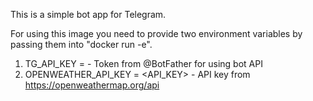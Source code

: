 ﻿This is a simple bot app for Telegram.

For using this image you need to provide two environment variables by passing them into "docker run -e".

1) TG_API_KEY = <TOKEN> - Token from @BotFather for using bot API
2) OPENWEATHER_API_KEY = <API_KEY> - API key from https://openweathermap.org/api